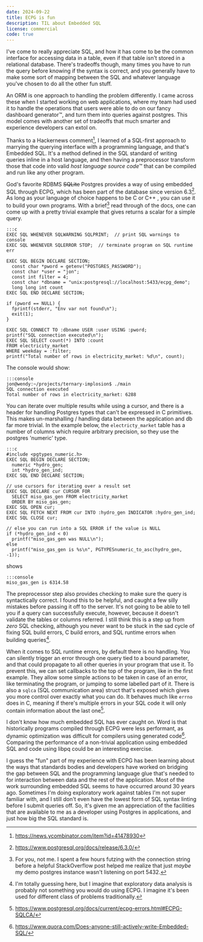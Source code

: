 ```yaml
---
date: 2024-09-22
title: ECPG is fun
description: TIL about Embedded SQL 
license: commercial
code: true
---
```


I've come to really appreciate SQL, and how it has come to be the common interface for accessing data in a table, even if that table isn't stored in a relational database. There's tradeoffs though, many times you have to run the query before knowing if the syntax is correct, and you generally have to make some sort of mapping between the SQL and whatever language you've chosen to do all the other fun stuff.

An ORM is one approach to handling the problem differently. I came across these when I started working on web applications, where my team had used it to handle the operations that users were able to do on our fancy dashboard generator&trade;, and turn them into queries against postgres. This model comes with another set of tradeoffs that much smarter and experience developers can extol on.

Thanks to a Hackernews comment[^1], I learned of a SQL-first approach to marrying the querying interface with a programming language, and that's Embedded SQL. It's a method defined in the SQL standard of writing queries inline in a host language, and then having a preprocessor transform those that code into valid *host language source code*&trade; that can be compiled and run like any other program.

God's favorite RDBMS <strike>SQLite</strike> Postgres provides a way of using embedded SQL through ECPG, which has been part of the database since version 6.3[^2]. As long as your language of choice happens to be C or C++ , you can use it to build your own programs. With a brief[^3] read through of the docs, one can come up with a pretty trivial example that gives returns a scalar for a simple query.

    :::c
    EXEC SQL WHENEVER SQLWARNING SQLPRINT;  // print SQL warnings to console 
    EXEC SQL WHENEVER SQLERROR STOP;  // terminate program on SQL runtime err

    EXEC SQL BEGIN DECLARE SECTION;
      const char *pword = getenv("POSTGRES_PASSWORD");
      const char *user = "jon";
      const int filter = 4;
      const char *dbname = "unix:postgresql://localhost:5433/ecpg_demo";
      long long int count
    EXEC SQL END DECLARE SECTION;  

    if (pword == NULL) {
      fprintf(stderr, "Env var not found\n");
      exit(1);
    }

    EXEC SQL CONNECT TO :dbname USER :user USING :pword;  
    printf("SQL connection executed\n");  
    EXEC SQL SELECT count(*) INTO :count  
    FROM electricity_market  
    WHERE weekday = :filter;  
    printf("Total number of rows in electricity_market: %d\n", count);  

The console would show:

    :::console
    jon@wendy:~/projects/ternary-implosion$ ./main 
    SQL connection executed
    Total number of rows in electricity_market: 6288

You can iterate over multiple results while using a cursor, and there is a header for handling Postgres types that can't be expressed in C primitives. This makes un-marshalling / handling data between the application and db far more trivial. In the example below, the `electricty_market` table has a number of columns which require arbitrary precision, so they use the postgres 'numeric' type.

    :::c
    #include <pgtypes_numeric.h>
    EXEC SQL BEGIN DECLARE SECTION;
      numeric *hydro_gen;
      int *hydro_gen_ind;
    EXEC SQL END DECLARE SECTION;

    // use cursors for iterating over a result set
    EXEC SQL DECLARE cur CURSOR FOR
      SELECT miso_gas_gen FROM electricity_market
      ORDER BY miso_gas_gen;
    EXEC SQL OPEN cur;
    EXEC SQL FETCH NEXT FROM cur INTO :hydro_gen INDICATOR :hydro_gen_ind;  
    EXEC SQL CLOSE cur;
    
    // else you can run into a SQL ERROR if the value is NULL 
    if (*hydro_gen_ind < 0)
      printf("miso_gas_gen was NULL\n");
    else
      printf("miso_gas_gen is %s\n", PGTYPESnumeric_to_asc(hydro_gen, -1));

shows

    :::console
    miso_gas_gen is 6314.58

The preprocessor step also provides checking to make sure the query is syntactically correct. I found this to be helpful, and caught a few silly mistakes before passing it off to the server. It's not going to be able to tell you if a query can successfully execute, however, because it doesn't validate the tables or columns referred. I still think this is a step up from *zero* SQL checking, although you never want to be stuck in the sad cycle of fixing SQL build errors, C build errors, and SQL runtime errors when building queries[^4].

When it comes to SQL runtime errors, by default there is no handling. You can silently trigger an error through one query tied to a bound parameter, and that could propagate to all other queries in your program that use it. To prevent this, we can set callbacks to the top of the program, like in the first example. They allow some simple actions to be taken in case of an error, like terminating the program, or jumping to some labelled part of it. There is also a `sqlca` (SQL communication area) struct that's exposed which gives you more control over exactly what you can do. It behaves much like `errno` does in C, meaning if there's multiple errors in your SQL code it will only contain information about the last one[^5].

I don't know how much embedded SQL has ever caught on. Word is that historically programs compiled through ECPG were less performant, as dynamic optimization was difficult for compilers using generated code[^6]. Comparing the performance of a non-trivial application using embedded SQL and code using libpq could be an interesting exercise.  

I guess the "fun" part of my experience with ECPG has been learning about the ways that standards bodies and developers have worked on bridging the gap between SQL and the programming language glue that's needed to for interaction between data and the rest of the application. Most of the work surrounding embedded SQL seems to have occurred around 30 years ago. Sometimes I'm doing exploratory work against tables I'm not super familiar with, and I still don't even have the lowest form of SQL syntax linting before I submit queries off. So, it's given me an appreciation of the facilities that are available to me as a developer using Postgres in applications, and just how big the SQL standard is.

[^1]: <https://news.ycombinator.com/item?id=41478930>
[^2]: <https://www.postgresql.org/docs/release/6.3.0/>
[^3]: For you, not me. I spent a few hours futzing with the connection string before a helpful StackOverflow post helped me realize that just *maybe* my demo postgres instance wasn't listening on port 5432.
[^4]: I'm totally guessing here, but I imagine that exploratory data analysis is probably not something you would do using ECPG. I imagine it's been used for different class of problems traditionally.
[^5]: <https://www.postgresql.org/docs/current/ecpg-errors.html#ECPG-SQLCA/>
[^6]: <https://www.quora.com/Does-anyone-still-actively-write-Embedded-SQL/>
